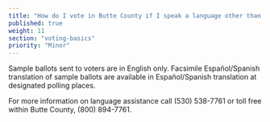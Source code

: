 ```yaml
---
title: "How do I vote in Butte County if I speak a language other than English?"
published: true
weight: 11
section: "voting-basics"
priority: "Minor"
---
```


Sample ballots sent to voters are in English only. Facsimile Español/Spanish translation of sample ballots are available in Español/Spanish translation at designated polling places.  

For more information on language assistance call (530) 538-7761 or toll free within Butte County, (800) 894-7761.
